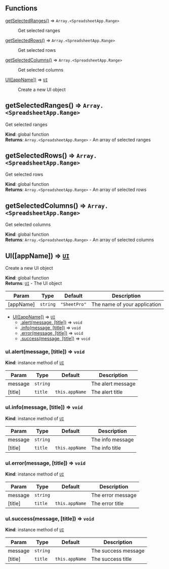 ## Functions

<dl>
<dt><a href="#getSelectedRanges">getSelectedRanges()</a> ⇒ <code>Array.&lt;SpreadsheetApp.Range&gt;</code></dt>
<dd><p>Get selected ranges</p>
</dd>
<dt><a href="#getSelectedRows">getSelectedRows()</a> ⇒ <code>Array.&lt;SpreadsheetApp.Range&gt;</code></dt>
<dd><p>Get selected rows</p>
</dd>
<dt><a href="#getSelectedColumns">getSelectedColumns()</a> ⇒ <code>Array.&lt;SpreadsheetApp.Range&gt;</code></dt>
<dd><p>Get selected columns</p>
</dd>
<dt><a href="#UI">UI([appName])</a> ⇒ <code><a href="#UI">UI</a></code></dt>
<dd><p>Create a new UI object</p>
</dd>
</dl>

<a name="getSelectedRanges"></a>

## getSelectedRanges() ⇒ <code>Array.&lt;SpreadsheetApp.Range&gt;</code>
Get selected ranges

**Kind**: global function  
**Returns**: <code>Array.&lt;SpreadsheetApp.Range&gt;</code> - An array of selected ranges  
<a name="getSelectedRows"></a>

## getSelectedRows() ⇒ <code>Array.&lt;SpreadsheetApp.Range&gt;</code>
Get selected rows

**Kind**: global function  
**Returns**: <code>Array.&lt;SpreadsheetApp.Range&gt;</code> - An array of selected rows  
<a name="getSelectedColumns"></a>

## getSelectedColumns() ⇒ <code>Array.&lt;SpreadsheetApp.Range&gt;</code>
Get selected columns

**Kind**: global function  
**Returns**: <code>Array.&lt;SpreadsheetApp.Range&gt;</code> - An array of selected columns  
<a name="UI"></a>

## UI([appName]) ⇒ [<code>UI</code>](#UI)
Create a new UI object

**Kind**: global function  
**Returns**: [<code>UI</code>](#UI) - The UI object  

| Param | Type | Default | Description |
| --- | --- | --- | --- |
| [appName] | <code>string</code> | <code>&quot;SheetPro&quot;</code> | The name of your application |


* [UI([appName])](#UI) ⇒ [<code>UI</code>](#UI)
    * [.alert(message, [title])](#UI+alert) ⇒ <code>void</code>
    * [.info(message, [title])](#UI+info) ⇒ <code>void</code>
    * [.error(message, [title])](#UI+error) ⇒ <code>void</code>
    * [.success(message, [title])](#UI+success) ⇒ <code>void</code>

<a name="UI+alert"></a>

### uI.alert(message, [title]) ⇒ <code>void</code>
**Kind**: instance method of [<code>UI</code>](#UI)  

| Param | Type | Default | Description |
| --- | --- | --- | --- |
| message | <code>string</code> |  | The alert message |
| [title] | <code>title</code> | <code>this.appName</code> | The alert title |

<a name="UI+info"></a>

### uI.info(message, [title]) ⇒ <code>void</code>
**Kind**: instance method of [<code>UI</code>](#UI)  

| Param | Type | Default | Description |
| --- | --- | --- | --- |
| message | <code>string</code> |  | The info message |
| [title] | <code>title</code> | <code>this.appName</code> | The info title |

<a name="UI+error"></a>

### uI.error(message, [title]) ⇒ <code>void</code>
**Kind**: instance method of [<code>UI</code>](#UI)  

| Param | Type | Default | Description |
| --- | --- | --- | --- |
| message | <code>string</code> |  | The error message |
| [title] | <code>title</code> | <code>this.appName</code> | The error title |

<a name="UI+success"></a>

### uI.success(message, [title]) ⇒ <code>void</code>
**Kind**: instance method of [<code>UI</code>](#UI)  

| Param | Type | Default | Description |
| --- | --- | --- | --- |
| message | <code>string</code> |  | The success message |
| [title] | <code>title</code> | <code>this.appName</code> | The success title |

